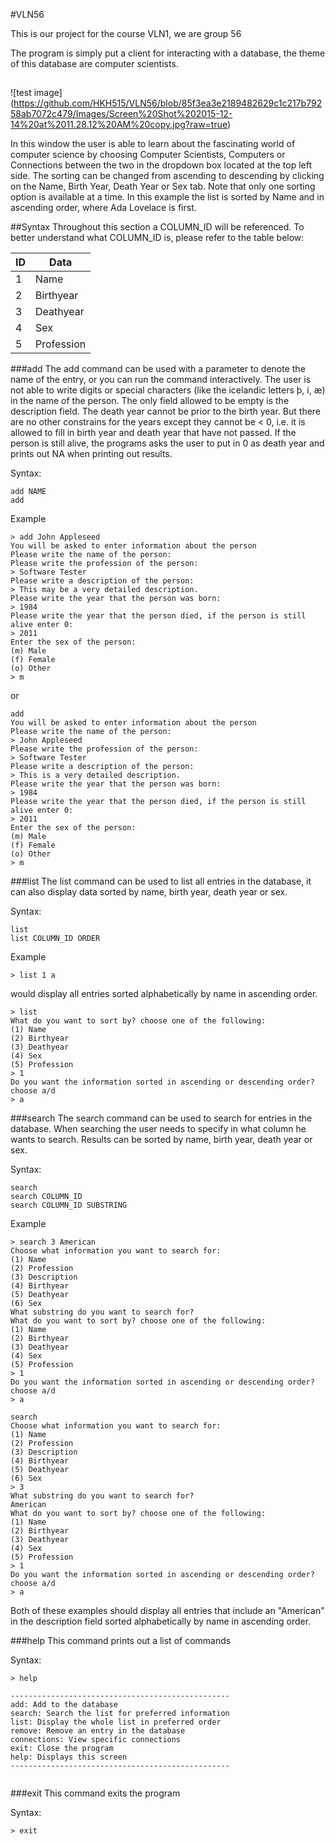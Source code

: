 #VLN56

This is our project for the course VLN1, we are group 56

The program is simply put a client for interacting with a database, the theme of this database are computer scientists.

##
![test image] (https://github.com/HKH515/VLN56/blob/85f3ea3e2189482629c1c217b79258ab7072c479/Images/Screen%20Shot%202015-12-14%20at%2011.28.12%20AM%20copy.jpg?raw=true)

In this window the user is able to learn about the fascinating world of computer science by choosing Computer Scientists, Computers or Connections between the two in the dropdown box located at the top left side.
The sorting can be changed from ascending to descending by clicking on the Name, Birth Year, Death Year or Sex tab. Note that only one sorting option is available at a time. In this example the list is sorted by Name and in ascending order, where Ada Lovelace is first. 

##Syntax
Throughout this section a COLUMN_ID will be referenced.  To better understand what COLUMN_ID is, please refer to the table below: 

|   ID     |   Data      |
| -------- | ----------- |
| 1        | Name        |
| 2        | Birthyear   |
| 3        | Deathyear   |
| 4        | Sex         |
| 5        | Profession  |



###add
The add command can be used with a parameter to denote the name of the entry, or you can run the command interactively. 
The user is not able to write digits or special characters (like the icelandic letters þ, í, æ) in the name of the person. 
The only field allowed to be empty is the description field.
The death year cannot be prior to the birth year. But there are no other constrains for the years except they cannot be < 0, i.e. it is allowed to fill in birth year and death year that have not passed. If the person is still alive, the programs asks the user to put in 0 as death year and prints out NA when printing out results.


Syntax:
```
add NAME
add
```
Example

```
> add John Appleseed
You will be asked to enter information about the person
Please write the name of the person:
Please write the profession of the person:
> Software Tester
Please write a description of the person:
> This may be a very detailed description.
Please write the year that the person was born:
> 1984
Please write the year that the person died, if the person is still alive enter 0:
> 2011
Enter the sex of the person:
(m) Male
(f) Female
(o) Other
> m
```
or

```
add
You will be asked to enter information about the person
Please write the name of the person:
> John Appleseed
Please write the profession of the person:
> Software Tester
Please write a description of the person:
> This is a very detailed description.
Please write the year that the person was born:
> 1984
Please write the year that the person died, if the person is still alive enter 0:
> 2011
Enter the sex of the person:
(m) Male
(f) Female
(o) Other
> m
```

###list
The list command can be used to list all entries in the database, it can also display data sorted by name, birth year, death year or sex.

Syntax:
```
list
list COLUMN_ID ORDER
```


Example

```
> list 1 a
```
would display all entries sorted alphabetically by name in ascending order.

```
> list
What do you want to sort by? choose one of the following:
(1) Name
(2) Birthyear
(3) Deathyear
(4) Sex
(5) Profession
> 1
Do you want the information sorted in ascending or descending order? choose a/d
> a
```
###search
The search command can be used to search for entries in the database. When searching the user needs to specify in what column he wants to search. Results can be sorted by name, birth year, death year or sex.

Syntax:
```
search
search COLUMN_ID
search COLUMN_ID SUBSTRING
```

Example

```
> search 3 American
Choose what information you want to search for:
(1) Name
(2) Profession
(3) Description
(4) Birthyear
(5) Deathyear
(6) Sex
What substring do you want to search for?
What do you want to sort by? choose one of the following:
(1) Name
(2) Birthyear
(3) Deathyear
(4) Sex
(5) Profession
> 1
Do you want the information sorted in ascending or descending order? choose a/d
> a
```

```
search
Choose what information you want to search for:
(1) Name
(2) Profession
(3) Description
(4) Birthyear
(5) Deathyear
(6) Sex
> 3
What substring do you want to search for?
American
What do you want to sort by? choose one of the following:
(1) Name
(2) Birthyear
(3) Deathyear
(4) Sex
(5) Profession
> 1
Do you want the information sorted in ascending or descending order? choose a/d
> a
```
Both of these examples should display all entries that include an "American" in the description field sorted alphabetically by name in ascending order.

###help
This command prints out a list of commands

Syntax:
```
> help

-------------------------------------------------
add: Add to the database
search: Search the list for preferred information
list: Display the whole list in preferred order
remove: Remove an entry in the database
connections: View specific connections
exit: Close the program
help: Displays this screen
-------------------------------------------------


```



###exit
This command exits the program

Syntax:
```
> exit
```
